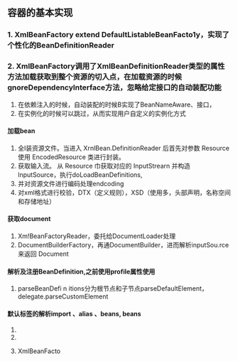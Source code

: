 ## 容器的基本实现
### 1. XmlBeanFactory extend DefaultListableBeanFacto1y，实现了个性化的BeanDefinitionReader
### 2. XmlBeanFactory调用了XmlBeanDefinitionReader类型的属性方法加载获取到整个资源的切入点，在加载资源的时候gnoreDependencylnterface方法，忽略给定接口的自动装配功能
  1. 在依赖注入的时候，自动装配的时候B实现了BeanNameAware、接口，
  2. 在实例化的时候可以跳过，从而实现用户自定义的实例化方式
#### 加载bean
1. 全l装资源文件。当进入 XrnlBean.DefinitionReader 后首先对参数 Resource 使用 EncodedResource 类进行封装。
2. 获取输入流。 从 Resource 巾获取对应的 InputStrearn 并构造 lnputSource，执行doLoadBeanDefinitions,
3. 并对资源文件进行编码处理endcoding
4. 对xml格式进行校验，DTX（定义规则），XSD（使用多，头部声明，名称空间和存储地址）
#### 获取document
1. Xm!BeanFactoryReader，委托给DocumentLoader处理
2. DocumentBuilderFactory，再通DocumentBuilder，进而解析inputSou.rce 来返回 Document
#### 解析及注册BeanDefinition,之前使用profile属性使用
1. parseBeanDefi n itions分为根节点和子节点parseDefaultElement，delegate.parseCustomElement

#### 默认标签的解析import 、alias 、beans, beans

1. 


7. 
8. XmlBeanFacto
